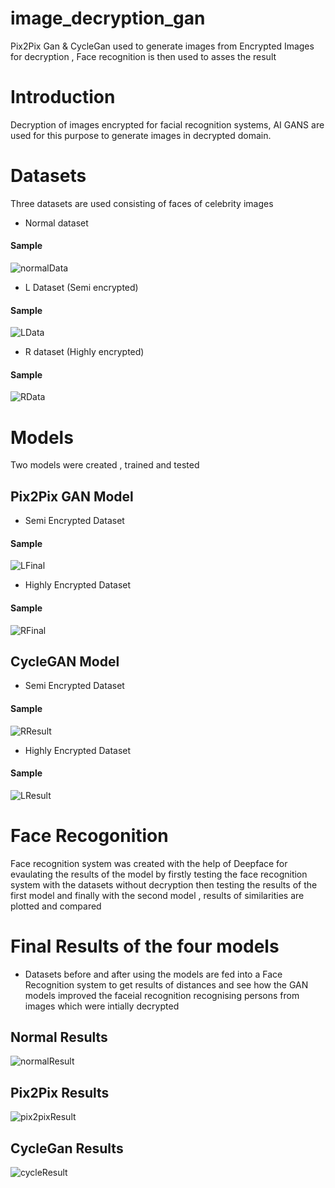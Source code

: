 # image_decryption_gan
Pix2Pix Gan &amp; CycleGan used to generate images from Encrypted Images for decryption , Face recognition is then used to asses the result
# Introduction
Decryption of images encrypted for facial recognition systems, AI GANS are used for this purpose to generate images in decrypted domain.

# Datasets
Three datasets are used consisting of faces of celebrity images
- Normal dataset 
#### Sample
![normalData](https://github.com/hazem-kamel/image_decryption_gan/blob/main/dataset.png)
- L Dataset (Semi encrypted)
#### Sample
![LData](https://github.com/hazem-kamel/image_decryption_gan/blob/main/dataset_r.png)
- R dataset (Highly encrypted)
#### Sample
![RData](https://github.com/hazem-kamel/image_decryption_gan/blob/main/dataset_l.png)
# Models
Two models were created , trained and tested 
##  Pix2Pix GAN Model 
- Semi Encrypted Dataset
#### Sample
![LFinal](https://github.com/hazem-kamel/image_decryption_gan/blob/main/l_f.png)
- Highly Encrypted Dataset
#### Sample
![RFinal](https://github.com/hazem-kamel/image_decryption_gan/blob/main/r_f.png)
 ## CycleGAN Model
- Semi Encrypted Dataset
#### Sample
![RResult](https://github.com/hazem-kamel/image_decryption_gan/blob/main/r_results.png)
- Highly Encrypted Dataset
#### Sample
![LResult](https://github.com/hazem-kamel/image_decryption_gan/blob/main/l_results.png)
# Face Recogonition
Face recognition system was created with the help of Deepface for evaulating the results of the model by firstly testing the face recognition system with the datasets without decryption then testing the results of the first model and finally with the second model , results of similarities are plotted and compared 

# Final Results of the four models
- Datasets before and after using the models are fed into a Face Recognition system to get results of distances and see how the GAN models improved the faceial recognition recognising persons from images which were intially decrypted 
## Normal Results
![normalResult](https://github.com/hazem-kamel/image_decryption_gan/blob/main/normal.png)
## Pix2Pix Results
![pix2pixResult](https://github.com/hazem-kamel/image_decryption_gan/blob/main/Pix.png)
## CycleGan Results
![cycleResult](https://github.com/hazem-kamel/image_decryption_gan/blob/main/cycle.png)




